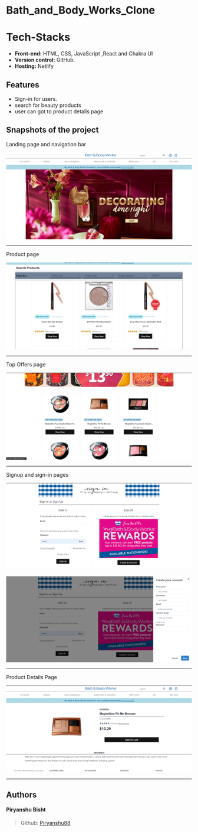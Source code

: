 # Bath_and_Body_Works_Clone

# Tech-Stacks

- **Front-end:** HTML, CSS, JavaScript ,React and Chakra UI
- **Version control:** GitHub.
- **Hosting:** Netlify

## Features

- Sign-in for users.
- search for beauty products
- user can got to product details page

## Snapshots of the project

Landing page and navigation bar

![LandingPage](/readmeImg/home.png)

---

Product page

![LandingPage](/readmeImg/pro.png)

---

Top Offers page

![LandingPage](/readmeImg/top.png)

---

Signup and sign-in pages

![LandingPage](/readmeImg/signin.png)

![LandingPage](/readmeImg/signup.png)

---

Product Details Page

![LandingPage](/readmeImg/desc.png)

---

## Authors

#### Piryanshu Bisht

> Github: [Piryanshu88](https://github.com/Piryanshu88)
